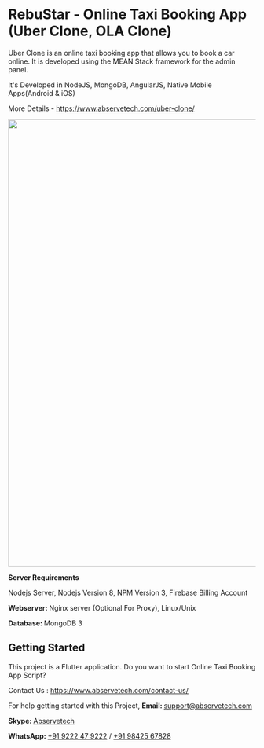 # RebuStar - Online Taxi Booking App (Uber Clone, OLA Clone)
Uber Clone is an online taxi booking app that allows you to book a car online. It is developed using the MEAN Stack framework for the admin panel.

It's Developed in NodeJS, MongoDB, AngularJS, Native Mobile Apps(Android & iOS)

More Details - https://www.abservetech.com/uber-clone/

<a href="https://www.abservetech.com/uber-clone/" target="_blank"> <img src="https://www.abservetech.com/wp-content/themes/abs/images/rebustar/RebuStar%20Uber%20Clone%20-%20How%20it%20works.svg" width="910px"></a>


<b>Server Requirements</b>
 
Nodejs Server, 
Nodejs Version 8, 
NPM Version 3, 
Firebase Billing Account

<b>Webserver: </b>
Nginx server (Optional For Proxy), 
Linux/Unix

<b>Database: </b>
MongoDB 3


## Getting Started

This project is a Flutter application. Do you want to start Online Taxi Booking App Script?

Contact Us : https://www.abservetech.com/contact-us/

For help getting started with this Project,
<b>Email: </b> support@abservetech.com

<b>Skype: </b> <a href="https://join.skype.com/invite/ii5Ly8Btbdw2" target="_blank">Abservetech</a>

<b>WhatsApp: </b> <a href="https://wa.me/919222479222?text=Hi%20Abservetech Support,%20%20I%27m%20interested%20in%20your%20Product" target="_blank" rel="noopener noreferrer"> +91 9222 47 9222</a> / <a href="https://wa.me/919842567828?text=Hi%20Balakanna,%20%20I%27m%20interested%20in%20your%20Product" target="_blank" rel="noopener noreferrer">+91 98425 67828</a>

